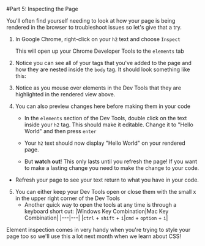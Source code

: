 #Part 5: Inspecting the Page

You'll often find yourself needing to look at how your page is being rendered in the browser to troubleshoot issues so let's give that a try.

1. In Google Chrome, right-click on your `h2` text and choose `Inspect`

    This will open up your Chrome Developer Tools to the `elements` tab
    
2. Notice you can see all of your tags that you've added to the page and how they are nested inside the `body` tag.  It should look something like this:
     
3. Notice as you mouse over elements in the Dev Tools that they are highlighted in the rendered view above.  

4. You can also preview changes here before making them in your code
    * In the `elements` section of the Dev Tools, double click on the text inside your `h2` tag.  This should make it editable.  Change it to "Hello World" and then press `enter` 
    
    * Your `h2` text should now display "Hello World" on your rendered page. 
    
    * But **watch out**!  This only lasts until you refresh the page! If you want to make a lasting change you need to make the change to your code. 
    
 * Refresh your page to see your text return to what you have in your code.  
 
5. You can either keep your Dev Tools open or close them with the small x in the upper right corner of the Dev Tools
    * Another quick way to open the tools at any time is through a keyboard short cut: 
    |Windows Key Combination|Mac Key Combination|
    |---|---|
    |`ctrl` + `shift` + `i`|`cmd` + `option` + `i`|
     
     
    
Element inspection comes in very handy when you're trying to style your page too so we'll use this a lot next month when we learn about CSS! 